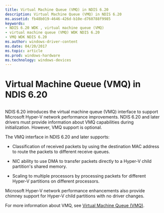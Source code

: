 ```yaml
---
title: Virtual Machine Queue (VMQ) in NDIS 6.20
description: Virtual Machine Queue (VMQ) in NDIS 6.20
ms.assetid: fb48b019-4646-426d-b10e-d760788f9985
keywords:
- NDIS 6.20 WDK , virtual machine queue (VMQ)
- virtual machine queue (VMQ) WDK NDIS 6.20
- VMQ WDK NDIS 6.20
ms.author: windows-driver-content
ms.date: 04/20/2017
ms.topic: article
ms.prod: windows-hardware
ms.technology: windows-devices
---
```


# Virtual Machine Queue (VMQ) in NDIS 6.20


## <a href="" id="ddk-virtual-machine-queue--vmq--in-ndis-6-20-ng"></a>


NDIS 6.20 introduces the virtual machine queue (VMQ) interface to support Microsoft Hyper-V network performance improvements. NDIS 6.20 and later drivers must provide information about VMQ capabilities during initialization. However, VMQ support is optional.

The VMQ interface in NDIS 6.20 and later supports:

-   Classification of received packets by using the destination MAC address to route the packets to different receive queues.

-   NIC ability to use DMA to transfer packets directly to a Hyper-V child partition's shared memory.

-   Scaling to multiple processors by processing packets for different Hyper-V partitions on different processors.

Microsoft Hyper-V network performance enhancements also provide chimney support for Hyper-V child partitions with no driver changes.

For more information about VMQ, see [Virtual Machine Queue (VMQ)](virtual-machine-queue--vmq-.md).

 

 





